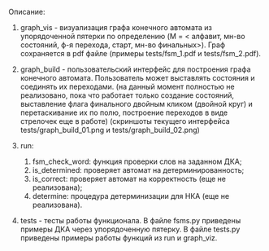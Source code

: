 Описание:

1. graph_vis - визуализация графа конечного автомата из упорядоченной
пятерки по определению (M = < алфавит, мн-во состояний, ф-я перехода, старт, мн-во финальных>).
Граф сохраняется в pdf файле (примеры tests/fsm_1.pdf и tests/fsm_2.pdf).


2. graph_build - пользовательский интерфейс для построения графа конечного автомата.
Пользователь может выставлять состояния и соединять их переходами.
(на данный момент полностью не реализовано, пока что работает только создание состояний, 
выставление флага финального двойным кликом (двойной круг) и перетаскивание их по полю, 
построение переходов в виде стрелочек еще в работе)
(скриншоты текущего интерфейса tests/graph_build_01.png и tests/graph_build_02.png)


3. run:
   1. fsm_check_word: функция проверки слов на заданном ДКА;
   2. is_determined: проверяет автомат на детерминированность;
   3. is_correct: проверяет автомат на корректность (еще не реализована);
   4. determine: процедура детерминизации для НКА (еще не реализована).


4. tests - тесты работы функционала. В файле fsms.py приведены примеры ДКА через упорядоченную пятерку.
В файле tests.py приведены примеры работы функций из run и graph_viz.